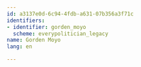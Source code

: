 ```yaml
---
id: a3137e0d-6c94-4fdb-a631-07b356a3f71c
identifiers:
- identifier: gorden_moyo
  scheme: everypolitician_legacy
name: Gorden Moyo
lang: en

---
```

